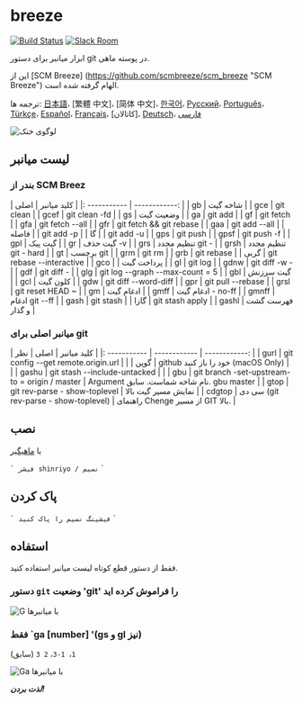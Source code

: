 [日本語]: README.jp.md
[繁體中文]: README.zh-tw.md
[简体中文]: README.zh-cn.md
[한국어]: README.ko.md
[Русский]: README.ru.md
[Português]: README.pt.md
[Türkçe]: README.tr.md
[Español]: README.es.md
[Français]: README.fr.md
[Català]: README.ca.md
[Deutsch]: README.du.md
[فارسی]: README.fa.md

# breeze

[![Build Status][travis-badge]][travis-link]
[![Slack Room][slack-badge]][slack-link]

ابزار میانبر برای دستور git در پوسته ماهی.

این از [SCM Breeze] (https://github.com/scmbreeze/scm_breeze "SCM Breeze") الهام گرفته شده است.

ترجمه ها: [日本語]، [繁體 中文]، [简体 中文]، [한국어]، [Русский]، [Português]، [Türkçe]، [Español]، [Français]، [کاتالان]، [Deutsch]، [ فارسی]

<div class = "centered">
<img src = "http://i.imgur.com/MEKxPSD.png" alt = "لوگوی خنک" />
</ div>

## لیست میانبر

### بندر از SCM Breez

| کلید میانبر | اصلی |
|: ----------- | ------------: |
| gb | شاخه گیت |
| gce | git clean |
| gcef | git clean -fd |
| gs | وضعیت گیت |
| ga | git add |
| gf | git fetch |
| gfa | git fetch --all |
| gfr | git fetch && git rebase |
| gaa | git add --all |
| فاصله | | git add -p |
| گا | | git add -u |
| gps | git push |
| gpsf | git push -f |
| gpl | گیت پیک |
| gr | گیت حذف -v |
| grs | تنظیم مجدد git - |
| grsh | تنظیم مجدد git - hard |
| gt | برچسب git |
| grm | git rm |
| grb | git rebase |
| گربی | git rebase --interactive |
| gco | | پرداخت گیت |
| gl | git log |
| gdnw | git diff -w - |
| gdf | git diff - |
| glg | git log --graph --max-count = 5 |
| gbl | گیت سرزنش |
| gcl | کلون گیت |
| gdw | git diff --word-diff |
| gpr | git pull --rebase |
| grsl | git reset HEAD ~ |
| gm | ادغام گیت |
| gmff | ادغام گیت - no-ff |
| gmnff | ادغام git --ff |
| gash | git stash |
| گازا | git stash apply |
| gashl | فهرست گشت و گذار |

### میانبر اصلی برای git

| کلید میانبر | اصلی | نظر |
|: ----------- | ------------ | ------------: |
| gurl | git config --get remote.origin.url | |
| گوپن | github خود را باز کنید (macOS Only) | |
| gashu | git stash --include-untacked | |
| gbu | git branch -set-upstream-to = origin / <branch> master | Argument نام شاخه شماست. سابق. gbu master |
| gtop | git rev-parse - show-toplevel | نمایش مسیر گیت بالا |
| cdgtop | سی دی (git rev-parse - show-toplevel) | راهنمای Chenge از مسیر GIT بالا. |

## نصب

با [ماهیگیر]

`` `
فیشر shinriyo / نسیم
`` `

## پاک کردن

`` `
فیشینگ نسیم را پاک کنید
`` `

## استفاده

فقط از دستور قطع کوتاه لیست میانبر استفاده کنید.

### دستور `git` وضعیت 'git' را فراموش کرده اید

<div class = "centered">
<img src = "http://i.imgur.com/F3NHal3.png" alt = "G با میانبرها" />
</ div>

### فقط `ga [number] '(gs و gl نیز)

(سابق) `1`،` 1-3`، `2 3`

<div class = "centered">
<img src = "http://i.imgur.com/RpspQI2.png" alt = "Ga با میانبرها" />
</ div>

[travis-link]: https://travis-ci.org/shinriyo/breeze
[travis-badge]: https://img.shields.io/travis/shinriyo/breeze.svg
[slack-link]: https://fisherman-wharf.herokuapp.com
[slack-badge]: https://fisherman-wharf.herokuapp.com/badge.svg
[ماهیگیر]: https://github.com/fisherman/fisherman

***لذت بردن!***